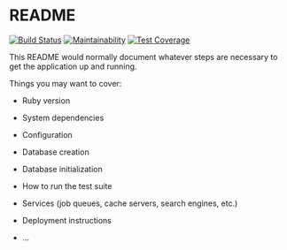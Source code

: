 # README

[![Build Status](https://travis-ci.com/l33j00n325/myfifa-api.svg?branch=master)](https://travis-ci.com/l33j00n325/myfifa-api)
[![Maintainability](https://api.codeclimate.com/v1/badges/59317b38d79678780205/maintainability)](https://codeclimate.com/github/l33j00n325/myfifa-api/maintainability)
[![Test Coverage](https://api.codeclimate.com/v1/badges/59317b38d79678780205/test_coverage)](https://codeclimate.com/github/l33j00n325/myfifa-api/test_coverage)

This README would normally document whatever steps are necessary to get the
application up and running.

Things you may want to cover:

* Ruby version

* System dependencies

* Configuration

* Database creation

* Database initialization

* How to run the test suite

* Services (job queues, cache servers, search engines, etc.)

* Deployment instructions

* ...
